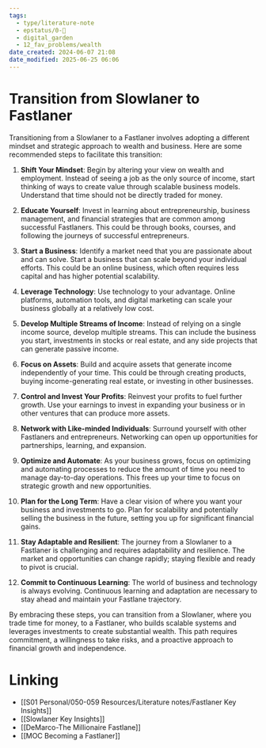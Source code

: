 ```yaml
---
tags:
  - type/literature-note
  - epstatus/0-🌰
  - digital_garden
  - 12_fav_problems/wealth
date_created: 2024-06-07 21:08
date_modified: 2025-06-25 06:06
---
```

# Transition from Slowlaner to Fastlaner

Transitioning from a Slowlaner to a Fastlaner involves adopting a different mindset and strategic approach to wealth and business. Here are some recommended steps to facilitate this transition:

1. **Shift Your Mindset**: Begin by altering your view on wealth and employment. Instead of seeing a job as the only source of income, start thinking of ways to create value through scalable business models. Understand that time should not be directly traded for money.

2. **Educate Yourself**: Invest in learning about entrepreneurship, business management, and financial strategies that are common among successful Fastlaners. This could be through books, courses, and following the journeys of successful entrepreneurs.

3. **Start a Business**: Identify a market need that you are passionate about and can solve. Start a business that can scale beyond your individual efforts. This could be an online business, which often requires less capital and has higher potential scalability.

4. **Leverage Technology**: Use technology to your advantage. Online platforms, automation tools, and digital marketing can scale your business globally at a relatively low cost.

5. **Develop Multiple Streams of Income**: Instead of relying on a single income source, develop multiple streams. This can include the business you start, investments in stocks or real estate, and any side projects that can generate passive income.

6. **Focus on Assets**: Build and acquire assets that generate income independently of your time. This could be through creating products, buying income-generating real estate, or investing in other businesses.

7. **Control and Invest Your Profits**: Reinvest your profits to fuel further growth. Use your earnings to invest in expanding your business or in other ventures that can produce more assets.

8. **Network with Like-minded Individuals**: Surround yourself with other Fastlaners and entrepreneurs. Networking can open up opportunities for partnerships, learning, and expansion.

9. **Optimize and Automate**: As your business grows, focus on optimizing and automating processes to reduce the amount of time you need to manage day-to-day operations. This frees up your time to focus on strategic growth and new opportunities.

10. **Plan for the Long Term**: Have a clear vision of where you want your business and investments to go. Plan for scalability and potentially selling the business in the future, setting you up for significant financial gains.

11. **Stay Adaptable and Resilient**: The journey from a Slowlaner to a Fastlaner is challenging and requires adaptability and resilience. The market and opportunities can change rapidly; staying flexible and ready to pivot is crucial.

12. **Commit to Continuous Learning**: The world of business and technology is always evolving. Continuous learning and adaptation are necessary to stay ahead and maintain your Fastlane trajectory.

By embracing these steps, you can transition from a Slowlaner, where you trade time for money, to a Fastlaner, who builds scalable systems and leverages investments to create substantial wealth. This path requires commitment, a willingness to take risks, and a proactive approach to financial growth and independence.

# Linking

+ [[S01 Personal/050-059 Resources/Literature notes/Fastlaner Key Insights]]
+ [[Slowlaner Key Insights]]
+ [[DeMarco-The Millionaire Fastlane]]
+ [[MOC Becoming a Fastlaner]]